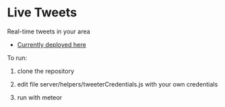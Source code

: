# Live Tweets
Real-time tweets in your area

* [Currently deployed here](http://livetweets.meteor.com/)

To run:
1) clone the repository

2) edit file server/helpers/tweeterCredentials.js with your own credentials

3) run with meteor
